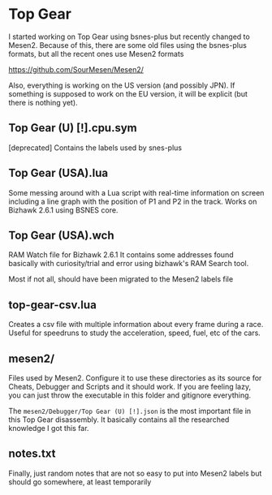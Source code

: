 # Top Gear

I started working on Top Gear using bsnes-plus but recently changed to Mesen2.
Because of this, there are some old files using the bsnes-plus formats, but all the recent ones use Mesen2 formats

https://github.com/SourMesen/Mesen2/

Also, everything is working on the US version (and possibly JPN). If something is supposed to work on the EU version, it will be explicit (but there is nothing yet).

## Top Gear (U) [!].cpu.sym

[deprecated] Contains the labels used by snes-plus

## Top Gear (USA).lua

Some messing around with a Lua script with real-time information on screen including a line graph with the position of P1 and P2 in the track.
Works on Bizhawk 2.6.1 using BSNES core.

## Top Gear (USA).wch

RAM Watch file for Bizhawk 2.6.1
It contains some addresses found basically with curiosity/trial and error using bizhawk's RAM Search tool.

Most if not all, should have been migrated to the Mesen2 labels file

## top-gear-csv.lua

Creates a csv file with multiple information about every frame during a race. Useful for speedruns to study the acceleration, speed, fuel, etc of the cars.

## mesen2/

Files used by Mesen2. Configure it to use these directories as its source for Cheats, Debugger and Scripts and it should work.
If you are feeling lazy, you can just throw the executable in this folder and gitignore everything.

The `mesen2/Debugger/Top Gear (U) [!].json` is the most important file in this Top Gear disassembly. It basically contains all the researched knowledge I got this far.

## notes.txt

Finally, just random notes that are not so easy to put into Mesen2 labels but should go somewhere, at least temporarily